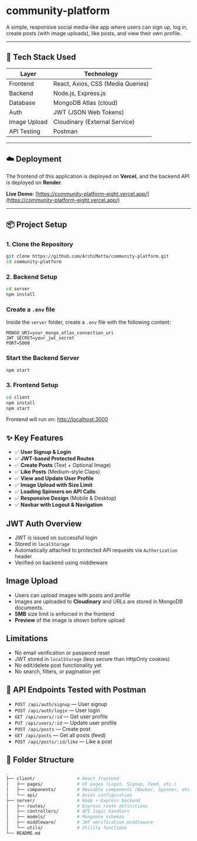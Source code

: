 # community-platform
A simple, responsive social media-like app where users can sign up, log in, create posts (with image uploads), like posts, and view their own profile.

---

## 🚀 Tech Stack Used

| Layer        | Technology                       |
|--------------|----------------------------------|
| Frontend     | React, Axios, CSS (Media Queries) |
| Backend      | Node.js, Express.js              |
| Database     | MongoDB Atlas (cloud)            |
| Auth         | JWT (JSON Web Tokens)            |
| Image Upload | Cloudinary (External Service)    |
| API Testing  | Postman                          |

---
## ☁️ Deployment

The frontend of this application is deployed on **Vercel**, and the backend API is deployed on **Render**.

**Live Demo:** [https://community-platform-eight.vercel.app/](https://community-platform-eight.vercel.app/)

---
## 📦 Project Setup

### 1. Clone the Repository

```bash
git clone https://github.com/ArchiMatta/community-platform.git
cd community-platform
```

### 2. Backend Setup

```bash
cd server
npm install
```

### Create a `.env` file

Inside the `server` folder, create a `.env` file with the following content:

```env
MONGO_URI=your_mongo_atlas_connection_uri
JWT_SECRET=your_jwt_secret
PORT=5000
```

### Start the Backend Server

```bash
npm start
```

### 3. Frontend Setup

```bash
cd client
npm install
npm start
```

Frontend will run on: [http://localhost:3000](http://localhost:3000)

## ✨ Key Features

- ✅ **User Signup & Login**
- ✅ **JWT-based Protected Routes**
- ✅ **Create Posts** (Text + Optional Image)
- ✅ **Like Posts** (Medium-style Claps)
- ✅ **View and Update User Profile**
- ✅ **Image Upload with Size Limit**
- ✅ **Loading Spinners on API Calls**
- ✅ **Responsive Design** (Mobile & Desktop)
- ✅ **Navbar with Logout & Navigation**

##  JWT Auth Overview

- JWT is issued on successful login  
- Stored in `localStorage`  
- Automatically attached to protected API requests via `Authorization` header  
- Verified on backend using middleware

## Image Upload

- Users can upload images with posts and profile  
- Images are uploaded to **Cloudinary** and URLs are stored in MongoDB documents. 
- **5MB** size limit is enforced in the frontend  
- **Preview** of the image is shown before upload

##  Limitations

-  No email verification or password reset  
-  JWT stored in `localStorage` (less secure than HttpOnly cookies)   
-  No edit/delete post functionality yet  
-  No search, filters, or pagination yet

## 🧪 API Endpoints Tested with Postman

- `POST /api/auth/signup` — User signup  
- `POST /api/auth/login` — User login  
- `GET /api/users/:id` — Get user profile  
- `PUT /api/users/:id` — Update user profile  
- `POST /api/posts` — Create post  
- `GET /api/posts` — Get all posts (feed)  
- `POST /api/posts/:id/like` — Like a post

## 📁 Folder Structure

```bash
.
├── client/                # React frontend
│   ├── pages/             # UI pages (Login, Signup, Feed, etc.)
│   ├── components/        # Reusable components (Navbar, Spinner, etc.)
│   └── api/               # Axios configuration
├── server/                # Node + Express backend
│   ├── routes/            # Express route definitions
│   ├── controllers/       # API logic handlers
│   ├── models/            # Mongoose schemas
│   ├── middleware/        # JWT verification middleware
│   └── utils/             # Utility functions
└── README.md
